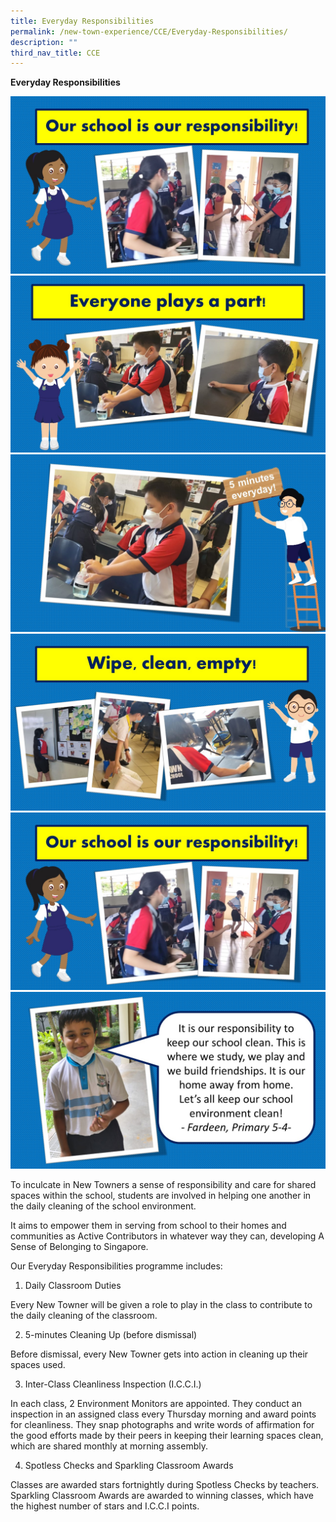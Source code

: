 ```yaml
---
title: Everyday Responsibilities
permalink: /new-town-experience/CCE/Everyday-Responsibilities/
description: ""
third_nav_title: CCE
---
```

**Everyday Responsibilities**

![](/images/CCE/Everyday%20Responsibilities/Slide5.jpeg)
![](/images/CCE/Everyday%20Responsibilities/Slide2.jpeg)
![](/images/CCE/Everyday%20Responsibilities/Slide3.jpeg)
![](/images/CCE/Everyday%20Responsibilities/Slide4.jpeg)
![](/images/CCE/Everyday%20Responsibilities/Slide5.jpeg)
![](/images/CCE/Everyday%20Responsibilities/Slide6.jpeg)

To inculcate in New Towners a sense of responsibility and care for shared spaces within the school, students are involved in helping one another in the daily cleaning of the school environment.

It aims to empower them in serving from school to their homes and communities as Active Contributors in whatever way they can, developing A Sense of Belonging to Singapore. 

Our Everyday Responsibilities programme includes:

1.	Daily Classroom Duties 

Every New Towner will be given a role to play in the class to contribute to the daily cleaning of the classroom.

2.	5-minutes Cleaning Up (before dismissal)

Before dismissal, every New Towner gets into action in cleaning up their spaces used.

3.	Inter-Class Cleanliness Inspection (I.C.C.I.) 

In each class, 2 Environment Monitors are appointed. They conduct an inspection in an assigned class every Thursday morning and award points for cleanliness. They snap photographs and write words of affirmation for the good efforts made by their peers in keeping their learning spaces clean, which are shared monthly at morning assembly. 

4.	Spotless Checks and Sparkling Classroom Awards

Classes are awarded stars fortnightly during Spotless Checks by teachers. Sparkling Classroom Awards are awarded to winning classes, which have the highest number of stars and I.C.C.I points.








